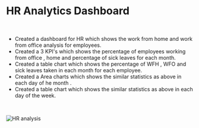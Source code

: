 # HR Analytics Dashboard
<br>

- Created a dashboard for HR which shows the work from home and work from office analysis for employees. 
- Created a 3 KPI's which shows the percentage of employees working  from office , home and percentage of sick leaves for each month.  
- Created a table chart which shows the percentage of WFH , WFO and sick leaves taken in each month for each employee.  
- Created a Area  charts which shows the similar statistics as above in each day of he month .  
- Created a table chart which shows the similar statistics as above in each day of the week.

<br>

![HR analysis](https://github.com/akshay-venur/HR-Analytics-Dashboard/assets/43615481/2935275c-a023-423b-8667-60e5c0bede4b)

